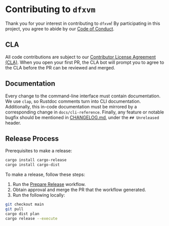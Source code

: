 # Contributing to `dfxvm`

Thank you for your interest in contributing to `dfxvm`! By participating in
this project, you agree to abide by our [Code of Conduct][code-of-conduct].

## CLA

All code contributions are subject to our [Contributor License Agreement (CLA)][cla].
When you open your first PR, the CLA bot will prompt you to agree to the CLA
before the PR can be reviewed and merged.

## Documentation

Every change to the command-line interface must contain documentation.
We use `clap`, so Rustdoc comments turn into CLI documentation. Additionally,
this in-code documentation must be mirrored by a corresponding change
in `docs/cli-reference`. Finally, any feature or notable bugfix should be
mentioned in [CHANGELOG.md](CHANGELOG.md), under the `## Unreleased` header.

## Release Process

Prerequisites to make a release:
```bash
cargo install cargo-release
cargo install cargo-dist
```

To make a release, follow these steps:
1. Run the [Prepare Release][prepare-release-workflow] workflow.
2. Obtain approval and merge the PR that the workflow generated.
3. Run the following locally:

```bash
git checkout main
git pull
cargo dist plan
cargo release --execute
```

[code-of-conduct]: https://github.com/dfinity/ic-docutrack/blob/main/.github/CODE_OF_CONDUCT.md
[cla]: https://github.com/dfinity/cla/blob/master/CLA.md
[prepare-release-workflow]: https://github.com/dfinity/dfxvm/actions/workflows/prepare-release.yml
